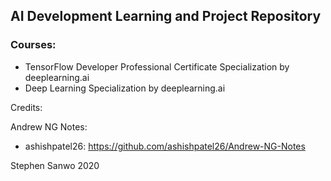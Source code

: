 ## AI Development Learning and Project Repository

### Courses:

- TensorFlow Developer Professional Certificate Specialization by deeplearning.ai
- Deep Learning Specialization by deeplearning.ai

Credits:

Andrew NG Notes:

- ashishpatel26: https://github.com/ashishpatel26/Andrew-NG-Notes

Stephen Sanwo
2020
